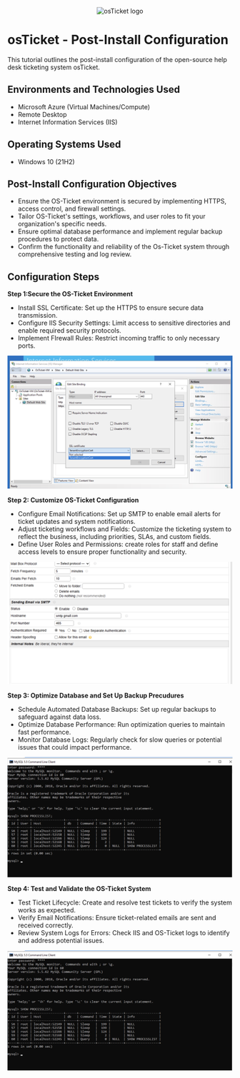 <p align="center">
<img src="https://i.imgur.com/Clzj7Xs.png" alt="osTicket logo"/>
</p>

<h1>osTicket - Post-Install Configuration</h1>
This tutorial outlines the post-install configuration of the open-source help desk ticketing system osTicket.<br />



<h2>Environments and Technologies Used</h2>

- Microsoft Azure (Virtual Machines/Compute)
- Remote Desktop
- Internet Information Services (IIS)

<h2>Operating Systems Used </h2>

- Windows 10</b> (21H2)

<h2>Post-Install Configuration Objectives</h2>

- Ensure the OS-Ticket environment is secured by implementing HTTPS, access control, and firewall settings. 
- Tailor OS-Ticket's settings, workflows, and user roles to fit your organization's specific needs. 
- Ensure optimal database performance and implement regular backup procedures to protect data.
- Confirm the functionality and reliability of the Os-Ticket system through comprehensive testing and log review. 


<h2>Configuration Steps</h2>

__Step 1:Secure the OS-Ticket Environment__
- Install SSL Certificate: Set up the HTTPS to ensure secure data transmission.
- Configure IIS Security Settings: Limit access to sensitive directories and enable required security protocols.
- Implement FIrewall Rules: Restrict incoming traffic to only necessary ports. 

<img src="https://github.com/diegomtz28/Post-OS-Ticket-config/blob/main/SSL%20Certificate.png"/>


__Step 2: Customize OS-Ticket Configuration__
- Configure Email Notifications: Set up SMTP to enable email alerts for ticket updates and system notifications.
- Adjust ticketing workflows and Fields: Customize the ticketing system to reflect the business, including priorities, SLAs, and custom fields.
- Define User Roles and Permissions: create roles for staff and define access levels to ensure proper functionality and security.


<img src="https://github.com/diegomtz28/Post-OS-Ticket-config/blob/main/Configuring%20Smtp.png"/>


__Step 3: Optimize Database and Set Up Backup Precudures__
- Schedule Automated Database Backups: Set up regular backups to safeguard against data loss. 
- Optimize Database Performance: Run optimization queries to maintain fast performance.
- Monitor Database Logs: Regularly check for slow queries or potential issues that could impact performance.




<img src= "https://github.com/diegomtz28/Post-OS-Ticket-config/blob/main/MySQL%20logs%20%26%20perfomance%20monitoring.png"/>

__Step 4: Test and Validate the OS-Ticket System__
- Test Ticket Lifecycle: Create and resolve test tickets to verify the system works as expected.
- Verify Email Notifications: Ensure ticket-related emails are sent and received correctly.
- Review System Logs for Errors: Check IIS and OS-Ticket logs to identify and address potential issues. 

<img src="https://github.com/diegomtz28/Post-OS-Ticket-config/blob/main/MySQL%20logs%20%26%20perfomance%20monitoring.png"/>
